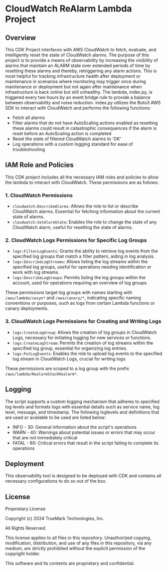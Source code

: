 # CloudWatch ReAlarm Lambda Project

## Overview
This CDK Project interfaces with AWS CloudWatch to fetch, evaluate, and intelligently reset the state of CloudWatch 
alarms. The purpose of this project is to provide a means of observability by increasing the visibility of alarms that
maintain an ALARM state over extended periods of time by resetting these alarms and thereby, retriggering any alarm 
actions. This is most helpful for tracking infrastructure health after deployment or maintenance in scenarios where 
monitoring may trigger once during maintenance or deployment but not again after maintenance when infrastructure is back
online but still unhealthy. The lambda, index.py, is triggered every two hours by an event bridge rule to provide a 
balance between observability and noise reduction. index.py utilizes the Boto3 AWS SDK to interact with CloudWatch and 
performs the following functions:

- Fetch all alarms
- Filter alarms that do not have AutoScaling actions enabled as resetting these alarms could result in catastrophic
  consequences if the alarm is reset before an AutoScaling action is completed 
- Reset the state of filtered CloudWatch alarms to 'OK'
- Log operations with a custom logging standard for ease of troubleshooting

## IAM Role and Policies
This CDK project includes all the necessary IAM roles and policies to allow the lambda to interact with CloudWatch. 
These permissions are as follows: 

### 1. CloudWatch Permissions
- `cloudwatch:DescribeAlarms`: Allows the role to list or describe CloudWatch alarms. Essential for fetching information
about the current state of alarms.
- `cloudwatch:SetAlarmState`: Enables the role to change the state of any CloudWatch alarm, useful for resetting the 
state of alarms.

### 2. CloudWatch Logs Permissions for Specific Log Groups
- `logs:FilterLogEvents`: Grants the ability to retrieve log events from the specified log groups that match a filter 
pattern, aiding in log analysis.
- `logs:DescribeLogStreams`: Allows listing the log streams within the specified log groups, useful for operations 
needing identification or work with log streams.
- `logs:DescribeLogGroups`: Permits listing the log groups within the account, used for operations requiring an overview
of log groups.

These permissions target log groups with names starting with `/aws/lambda/cwsyn*` and `/aws/canary/*`, indicating 
specific naming conventions or purposes, such as logs from certain Lambda functions or canary deployments.

### 3. CloudWatch Logs Permissions for Creating and Writing Logs
- `logs:CreateLogGroup`: Allows the creation of log groups in CloudWatch Logs, necessary for initiating logging for new 
services or functions.
- `logs:CreateLogStream`: Permits the creation of log streams within the specified log group, essential for organizing 
log entries.
- `logs:PutLogEvents`: Enables the role to upload log events to the specified log stream in CloudWatch Logs, crucial for
writing logs.

These permissions are scoped to a log group with the prefix `/aws/lambda/RealarmStackRealarm*`.

## Logging
The script supports a custom logging mechanism that adheres to specified log levels and formats logs with essential 
details such as service name, log level, message, and timestamp. The following loglevels and definitions that are used 
or available to be used are listed below: 

- INFO - 30: General information about the script's operations
- WARN - 40: Warnings about potential issues or errors that may occur that are not immediately critical
- FATAL - 60: Critical errors that result in the script failing to complete its operations


## Deployment
This observability tool is designed to be deployed with CDK and contains all necessary configurations to do so out of
the box. 

## License
Proprietary License  
  
Copyright (c) 2024 TrueMark Technologies, Inc.
  
All Rights Reserved.  
  
This license applies to all files in this repository. Unauthorized copying,  
modification, distribution, and use of any files in this repository, via any  
medium, are strictly prohibited without the explicit permission of the  
copyright holder.  
  
This software and its contents are proprietary and confidential.




